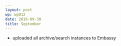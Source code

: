 ```yaml
---
layout: post
wp: wp012
date: 2016-09-30
title: September
---
```


- uploaded all archive/search instances to Embassy


